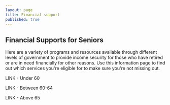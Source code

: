 ```yaml
---
layout: page
title: Financial support
published: true
---
```


## Financial Supports for Seniors

Here are a variety of programs and resources available through different levels of government to provide income security for those who have retired or are in need financially for other reasons. Use this information page to find out which services you're eligible for to make sure you're not missing out.

LINK - Under 60

LINK - Between 60-64

LINK - Above 65
